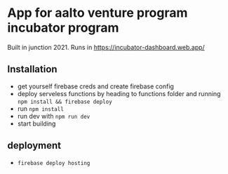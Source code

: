 # App for aalto venture program incubator program

Built in junction 2021. Runs in https://incubator-dashboard.web.app/

## Installation
- get yourself firebase creds and create firebase config
- deploy serveless functions by heading to functions folder and running `npm install && firebase deploy`
- run `npm install`
- run dev with `npm run dev`
- start building

## deployment
- `firebase deploy hosting`
